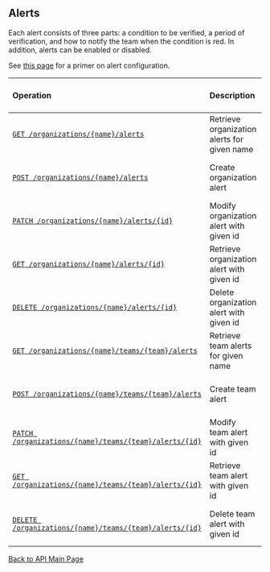 ## Alerts

Each alert consists of three parts: a condition to be verified, a period of verification, and how to notify the team
when the condition is red. In addition, alerts can be enabled or disabled.

See [this page](../alerts.md) for a primer on alert configuration.

Operation | Description | Who can invoke
:------------ | :------------- | :------------
[`GET /organizations/{name}/alerts`](get-org-alerts.md) | Retrieve organization alerts for given name | Org Admin or Member
[`POST /organizations/{name}/alerts`](create-org-alert.md) | Create organization alert  | Org Admin or Member
[`PATCH /organizations/{name}/alerts/{id}`](update-org-alert.md) | Modify organization alert with given id | Org Admin or Member
[`GET /organizations/{name}/alerts/{id}`](get-org-alert.md) | Retrieve organization alert with given id | Org Admin or Member
[`DELETE /organizations/{name}/alerts/{id}`](delete-org-alert.md) | Delete organization alert with given id | Org Admin or Member
[`GET /organizations/{name}/teams/{team}/alerts`](get-team-alerts.md) | Retrieve team alerts for given name | Team Admin or Member
[`POST /organizations/{name}/teams/{team}/alerts`](create-team-alert.md) | Create team alert  | Team Admin or Member
[`PATCH /organizations/{name}/teams/{team}/alerts/{id}`](update-team-alert.md) | Modify team alert with given id | Team Admin or Member
[`GET /organizations/{name}/teams/{team}/alerts/{id}`](get-team-alert.md) | Retrieve team alert with given id | Team Admin or Member
[`DELETE /organizations/{name}/teams/{team}/alerts/{id}`](delete-team-alert.md) | Delete team alert with given id | Team Admin or Member

[Back to API Main Page](../api.md)